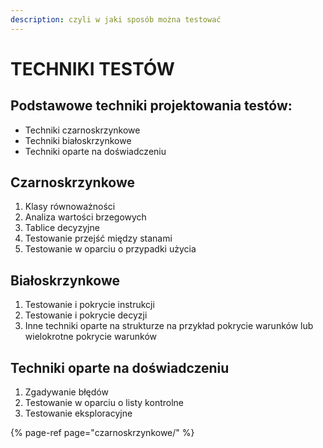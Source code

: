 ```yaml
---
description: czyli w jaki sposób można testować
---
```


# TECHNIKI TESTÓW

## **Podstawowe techniki projektowania testów:**

* Techniki czarnoskrzynkowe
* Techniki białoskrzynkowe
* Techniki oparte na doświadczeniu

## **Czarnoskrzynkowe**

1. Klasy równoważności
2. Analiza wartości brzegowych
3. Tablice decyzyjne
4. Testowanie przejść między stanami
5. Testowanie w oparciu o przypadki użycia

## **Białoskrzynkowe**

1. Testowanie i pokrycie instrukcji
2. Testowanie i pokrycie decyzji
3. Inne techniki oparte na strukturze na przykład pokrycie warunków lub wielokrotne pokrycie warunków

## **Techniki oparte na doświadczeniu**

1. Zgadywanie błędów
2. Testowanie w oparciu o listy kontrolne
3. Testowanie eksploracyjne

{% page-ref page="czarnoskrzynkowe/" %}

